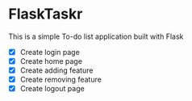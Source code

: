 # FlaskTaskr

This is a simple To-do list application built with Flask


- [x] Create login page
- [x] Create home page
- [x] Create adding feature
- [x] Create removing feature
- [x] Create logout page
